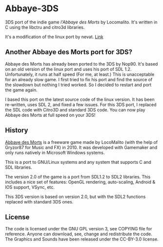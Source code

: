 # Abbaye-3DS

3DS port of the indie game *l'Abbaye des Morts* by Locomalito. It's written in C using the libctru and citro3d
libraries.

It's a modification of the linux port by nevat. [Link](https://github.com/nevat/abbayedesmorts-gpl)

## Another Abbaye des Morts port for 3DS?

Abbaye des Morts has already been ported to the 3DS by Nop90. It's based on an old version of the linux port and uses his port of SDL 1.2.
Unfortunately, it runs at half speed (For me, at least.) This is unacceptable for an already slow game.
I first tried to fix his port and find the source of the slowdown but nothing I tried worked. So I decided to restart and port the game again.

I based this port on the latest source code of the linux version. It has been re-written, uses SDL 2, and fixed a few issues.
For this 3DS port, I replaced the SDL code with Citro3D and standard 3DS code. You can now play Abbaye des Morts at full speed on your 3DS!

## History

[Abbaye des Morts](https://www.locomalito.com/abbaye_des_morts.php) is a freeware game
made by LocoMalito (with the help of Gryzor87 for Music and FX) in 2010. It was developed
with Gamemaker and only runs natively in Microsoft Windows systems.

This is a port to GNU/Linux systems and any system that supports C and SDL libraries.

The version 2.0 of the game is a port from SDL1.2 to SDL2 libraries. This includes a nice
set of features: OpenGL rendering, auto-scaling, Android & IOS support, VSync, etc.

This 3DS version is based on version 2.0, but with the SDL2 functions replaced with standard 3DS ones.

## License

The code is licensed under the GNU GPL version 3, see COPYING file for reference. Anyone
can download, see, change and redistribute the code.
The Graphics and Sounds have been released under the CC-BY-3.0 license.
